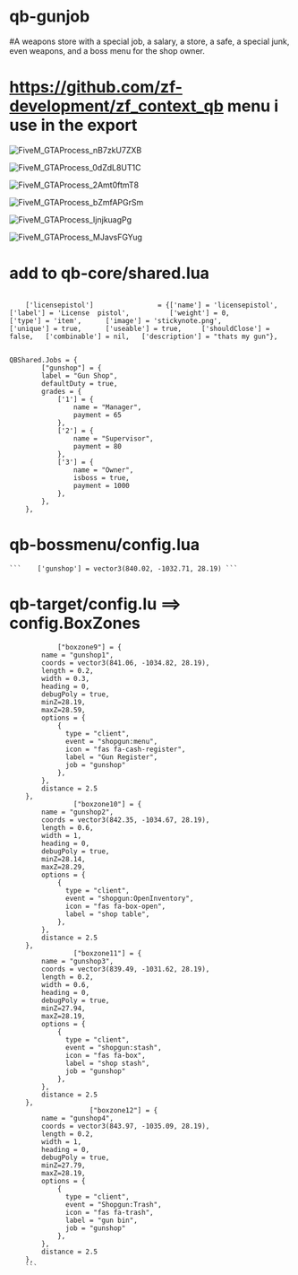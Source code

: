 # qb-gunjob

#A weapons store with a special job, a salary, a store, a safe, a special junk, even weapons, and a boss menu for the shop owner.
 
# https://github.com/zf-development/zf_context_qb menu i use in the export


![FiveM_GTAProcess_nB7zkU7ZXB](https://user-images.githubusercontent.com/89742984/143509988-cc62ade9-d6ac-47a4-99eb-0f381edb7933.png)


![FiveM_GTAProcess_0dZdL8UT1C](https://user-images.githubusercontent.com/89742984/143510003-3a17cb59-281c-41e2-a9ac-4f3bc8f3d659.png)


![FiveM_GTAProcess_2Amt0ftmT8](https://user-images.githubusercontent.com/89742984/143510043-f746e371-4136-4072-84c3-4d475c5befb5.png)


![FiveM_GTAProcess_bZmfAPGrSm](https://user-images.githubusercontent.com/89742984/143510055-6f2b0584-f30b-47f0-9c63-4e3e2818b244.png)


![FiveM_GTAProcess_IjnjkuagPg](https://user-images.githubusercontent.com/89742984/143510066-63c3fd4b-bf76-48f3-8095-a842a4b911c5.png)


![FiveM_GTAProcess_MJavsFGYug](https://user-images.githubusercontent.com/89742984/143510061-2969ee84-fea8-475d-a7e1-cda452d69df0.png)


# add to qb-core/shared.lua
```
	
	['licensepistol'] 				 = {['name'] = 'licensepistol', 			 	['label'] = 'License  pistol', 			['weight'] = 0, 		['type'] = 'item', 		['image'] = 'stickynote.png', 			['unique'] = true, 		['useable'] = true, 	['shouldClose'] = false,   ['combinable'] = nil,   ['description'] = "thats my gun"},
```


```

QBShared.Jobs = {
    	["gunshop"] = {
		label = "Gun Shop",
		defaultDuty = true,
		grades = {
			['1'] = {
				name = "Manager",
				payment = 65
			},
			['2'] = {
				name = "Supervisor",
				payment = 80
			},
			['3'] = {
				name = "Owner",
				isboss = true,
				payment = 1000
			},
		},
	},
```



   # qb-bossmenu/config.lua
    ```    ['gunshop'] = vector3(840.02, -1032.71, 28.19) ```

# qb-target/config.lu ==> config.BoxZones
```
		    ["boxzone9"] = {
        name = "gunshop1",
        coords = vector3(841.06, -1034.82, 28.19),
        length = 0.2,
        width = 0.3,
        heading = 0,
        debugPoly = true,
        minZ=28.19,
        maxZ=28.59,
        options = {
            {
              type = "client",
              event = "shopgun:menu",
              icon = "fas fa-cash-register",
              label = "Gun Register",
              job = "gunshop"
            },
        },
        distance = 2.5
    },
    		    ["boxzone10"] = {
        name = "gunshop2",
        coords = vector3(842.35, -1034.67, 28.19),
        length = 0.6,
        width = 1,
        heading = 0,
        debugPoly = true,
        minZ=28.14,
        maxZ=28.29,
        options = {
            {
              type = "client",
              event = "shopgun:OpenInventory",
              icon = "fas fa-box-open",
              label = "shop table",
            },
        },
        distance = 2.5
    },
    		    ["boxzone11"] = {
        name = "gunshop3",
        coords = vector3(839.49, -1031.62, 28.19),
        length = 0.2,
        width = 0.6,
        heading = 0,
        debugPoly = true,
        minZ=27.94,
        maxZ=28.19,
        options = {
            {
              type = "client",
              event = "shopgun:stash",
              icon = "fas fa-box",
              label = "shop stash",
              job = "gunshop"
            },
        },
        distance = 2.5
    },
        		    ["boxzone12"] = {
        name = "gunshop4",
        coords = vector3(843.97, -1035.09, 28.19),
        length = 0.2,
        width = 1,
        heading = 0,
        debugPoly = true,
        minZ=27.79,
        maxZ=28.19,
        options = {
            {
              type = "client",
              event = "Shopgun:Trash",
              icon = "fas fa-trash",
              label = "gun bin",
              job = "gunshop"
            },
        },
        distance = 2.5
    },
    ```
